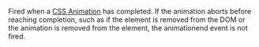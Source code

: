 Fired when a [CSS Animation](https://developer.mozilla.org/en-US/docs/Web/CSS/CSS_animations) has completed. If the animation aborts before reaching completion, such as if the element is removed from the DOM or the animation is removed from the element, the animationend event is not fired.
